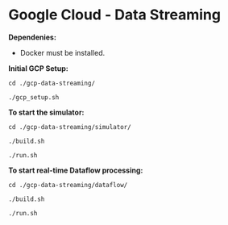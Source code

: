 # Google Cloud - Data Streaming

**Dependenies:**

* Docker must be installed.

**Initial GCP Setup:**
```
cd ./gcp-data-streaming/

./gcp_setup.sh
```

**To start the simulator:**
```
cd ./gcp-data-streaming/simulator/

./build.sh

./run.sh
```

**To start real-time Dataflow processing:**
```
cd ./gcp-data-streaming/dataflow/

./build.sh

./run.sh
```

